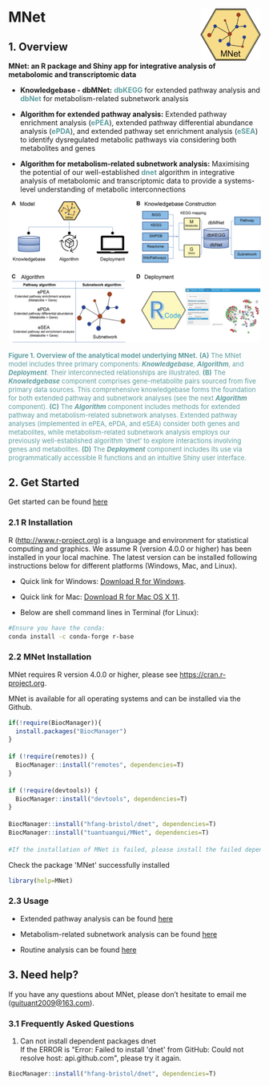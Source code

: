 # MNet <img src="logo.png" align="right" alt="" width="120" />

## 1. Overview

**MNet: an R package and Shiny app for integrative analysis of metabolomic and transcriptomic data**

- **Knowledgebase - dbMNet:** <font color="CadetBlue">**dbKEGG**</font> for extended pathway analysis and <font color="CadetBlue">**dbNet**</font> for metabolism-related subnetwork analysis  

- **Algorithm for extended pathway analysis:** Extended pathway enrichment analysis (<font color="CadetBlue">**ePEA**</font>), extended pathway differential abundance analysis (<font color="CadetBlue">**ePDA**</font>), and extended pathway set enrichment analysis (<font color="CadetBlue">**eSEA**</font>) to identify dysregulated metabolic pathways via considering both metabolites and genes  

- **Algorithm for metabolism-related subnetwork analysis:** Maximising the potential of our well-established <font color="CadetBlue">**dnet**</font> algorithm in integrative analysis of metabolomic and transcriptomic data to provide a systems-level understanding of metabolic interconnections

![Figure 1 Overview](vignettes/data/Figure1.jpg)

<font size="2" color="CadetBlue">**Figure 1. Overview of the analytical model underlying MNet.** **(A)** The MNet model includes three primary components: _**Knowledgebase**_, _**Algorithm**_, and _**Deployment**_. Their interconnected relationships are illustrated. **(B)** The _**Knowledgebase**_ component comprises gene-metabolite pairs sourced from five primary data sources. This comprehensive knowledgebase forms the foundation for both extended pathway and subnetwork analyses (see the next _**Algorithm**_ component). **(C)** The _**Algorithm**_ component includes methods for extended pathway and metabolism-related subnetwork analyses. Extended pathway analyses (implemented in ePEA, ePDA, and eSEA) consider both genes and metabolites, while metabolism-related subnetwork analysis employs our previously well-established algorithm ‘dnet’ to explore interactions involving genes and metabolites. **(D)** The _**Deployment**_ component includes its use via programmatically accessible R functions and an intuitive Shiny user interface.</font>

## 2. Get Started

Get started can be found [here](https://tuantuangui.github.io/MNet/articles/MNet.html)

### 2.1 R Installation

R (http://www.r-project.org) is a language and environment for statistical computing and graphics. We assume R (version 4.0.0 or higher) has been installed in your local machine. The latest version can be installed following instructions below for different platforms (Windows, Mac, and Linux).

- Quick link for Windows: [Download R for Windows](https://cran.r-project.org/bin/windows/base/).

- Quick link for Mac: [Download R for Mac OS X 11](https://cran.r-project.org/bin/macosx/big-sur-arm64/base/).

- Below are shell command lines in Terminal (for Linux):

```bash
#Ensure you have the conda:
conda install -c conda-forge r-base
```

### 2.2 MNet Installation

MNet requires R version 4.0.0 or higher, please see https://cran.r-project.org.

MNet is available for all operating systems and can be installed via the Github.

```R
if(!require(BiocManager)){
  install.packages("BiocManager")
}

if (!require(remotes)) {
  BiocManager::install("remotes", dependencies=T)
}

if (!require(devtools)) {
  BiocManager::install("devtools", dependencies=T)
}

BiocManager::install("hfang-bristol/dnet", dependencies=T)
BiocManager::install("tuantuangui/MNet", dependencies=T)

#If the installation of MNet is failed, please install the failed dependency package again, such as if the ERROR is "ERROR: dependencies ‘xxx’ is not available for package ‘MNet’", please install the 'xxx' package again.
```

Check the package 'MNet' successfully installed

```R
library(help=MNet)
```

### 2.3 Usage

- Extended pathway analysis can be found [here](https://tuantuangui.github.io/MNet/articles/01-Pathway_analysis.html)

- Metabolism-related subnetwork analysis can be found [here](https://tuantuangui.github.io/MNet/articles/02-Subnetwork_analysis.html)

- Routine analysis can be found [here](https://tuantuangui.github.io/MNet/articles/03-Routine_analysis.html)

## 3. Need help?

If you have any questions about MNet, please don’t hesitate to email me (guituant2009@163.com).

### 3.1 Frequently Asked Questions

1. Can not install dependent packages dnet  
If the ERROR is "Error: Failed to install 'dnet' from GitHub: Could not resolve host: api.github.com", please try it again.

```R
BiocManager::install("hfang-bristol/dnet", dependencies=T)
```
